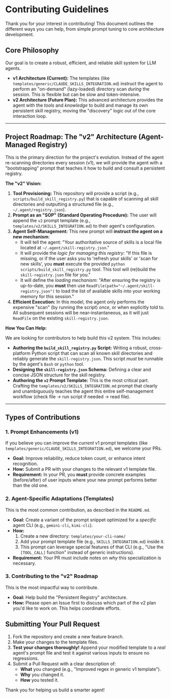 # Contributing Guidelines

Thank you for your interest in contributing! This document outlines the different ways you can help, from simple prompt tuning to core architecture development.

## Core Philosophy

Our goal is to create a robust, efficient, and reliable skill system for LLM agents.

* **v1 Architecture (Current):** The templates (like `templates/generic/CLAUDE_SKILLS_INTEGRATION.md`) instruct the agent to perform an "on-demand" (lazy-loaded) directory scan *during* the session. This is flexible but can be slow and token-intensive.
* **v2 Architecture (Future Plan):** This advanced architecture provides the agent with the *tools* and *knowledge* to build and manage its own persistent skill registry, moving the "discovery" logic out of the core interaction loop.

---

## Project Roadmap: The "v2" Architecture (Agent-Managed Registry)

This is the primary direction for the project's evolution. Instead of the agent re-scanning directories every session (v1), we will provide the agent with a "bootstrapping" prompt that teaches it how to build and consult a persistent registry.

**The "v2" Vision:**

1.  **Tool Provisioning:** This repository will provide a script (e.g., `scripts/build_skill_registry.py`) that is capable of scanning all skill directories and outputting a structured file (e.g., `~/.agent/registry.json`).
2.  **Prompt as an "SOP" (Standard Operating Procedure):** The user will append the `v2` prompt template (e.g., `templates/v2/SKILLS_INTEGRATION.md`) to their agent's configuration.
3.  **Agent Self-Management:** This new prompt will **instruct the agent on a new mechanism**:
    * It will tell the agent: "Your authoritative source of skills is a local file located at `~/.agent/skill-registry.json`."
    * It will provide the *logic for managing this registry*: "If this file is missing, or if the user asks you to 'refresh your skills' or 'scan for new skills', you **must** execute the provided `python scripts/build_skill_registry.py` tool. This tool will (re)build the `skill-registry.json` file for you."
    * It will define the *loading mechanism*: "After ensuring the registry is up-to-date, you **must** then use `ReadFile(path="~/.agent/skill-registry.json")` to load the list of available skills into your working memory for this session."
4.  **Efficient Execution:** In this model, the agent only performs the expensive "scan" (by running the script) *once*, or when explicitly told to. All subsequent sessions will be near-instantaneous, as it will just `ReadFile` on the existing `skill-registry.json`.

**How You Can Help:**

We are looking for contributors to help build this v2 system. This includes:

* **Authoring the `build_skill_registry.py` Script:** Writing a robust, cross-platform Python script that can scan all known skill directories and reliably generate the `skill-registry.json`. This script *must* be runnable by the agent's `Bash` or `python` tool.
* **Designing the `skill-registry.json` Schema:** Defining a clear and concise JSON structure for the skill registry.
* **Authoring the `v2` Prompt Template:** This is the most critical part. Crafting the `templates/v2/SKILLS_INTEGRATION.md` prompt that clearly and unambiguously teaches the agent this entire self-management workflow (check file -> run script if needed -> read file).

---

## Types of Contributions

### 1. Prompt Enhancements (v1)

If you believe you can improve the *current* v1 prompt templates (like `templates/generic/CLAUDE_SKILLS_INTEGRATION.md`), we welcome your PRs.

* **Goal:** Improve reliability, reduce token count, or enhance intent recognition.
* **How:** Submit a PR with your changes to the relevant v1 template file.
* **Requirement:** In your PR, you **must** provide concrete examples (before/after) of user inputs where your new prompt performs better than the old one.

### 2. Agent-Specific Adaptations (Templates)

This is the most common contribution, as described in the `README.md`.

* **Goal:** Create a variant of the prompt snippet optimized for a *specific* agent CLI (e.g., `gemini-cli`, `kimi-cli`).
* **How:**
    1.  Create a new directory: `templates/your-cli-name/`
    2.  Add your prompt template file (e.g., `SKILLS_INTEGRATION.md`) inside it.
    3.  This prompt can leverage special features of that CLI (e.g., "Use the `[TOOL_CALL]` function" instead of generic instructions).
* **Requirement:** Your PR must include notes on *why* this specialization is necessary.

### 3. Contributing to the "v2" Roadmap

This is the most impactful way to contribute.

* **Goal:** Help build the "Persistent Registry" architecture.
* **How:** Please open an Issue first to discuss which part of the v2 plan you'd like to work on. This helps coordinate efforts.

## Submitting Your Pull Request

1.  Fork the repository and create a new feature branch.
2.  Make your changes to the template files.
3.  **Test your changes thoroughly!** Append your modified template to a *real* agent's prompt file and test it against various inputs to ensure no regressions.
4.  Submit a Pull Request with a clear description of:
    * **What** you changed (e.g., "Improved regex in generic v1 template").
    * **Why** you changed it.
    * **How** you tested it.

Thank you for helping us build a smarter agent!